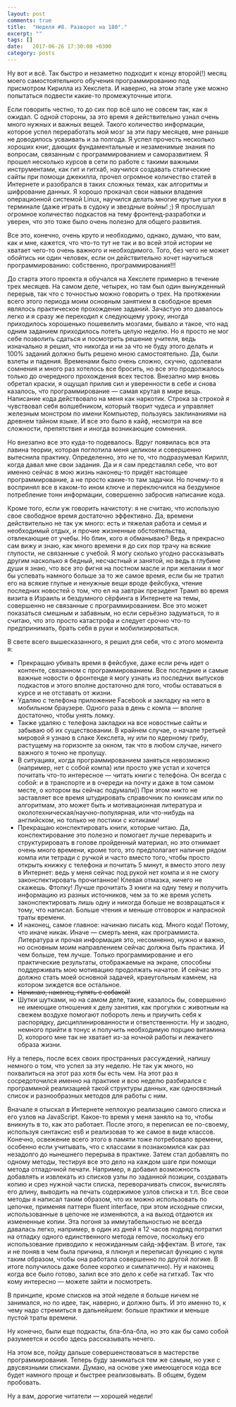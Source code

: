 ```yaml
---
layout: post
comments: true
title:  "Неделя #8. Разворот на 180°."
excerpt: ""
tags: []
date:   2017-06-26 17:30:00 +0300
category: posts
---
```

Ну вот и всё. Так быстро и незаметно подходит к концу второй(!) месяц моего самостоятельного обучения программированию под присмотром Кирилла из Хекслета.  И наверно, на этом этапе уже можно попытаться подвести какие-то промежуточные итоги.

Если говорить честно, то до сих пор всё шло не совсем так, как я ожидал.   С одной стороны, за это время я действительно узнал очень много нужных и важных вещей. Такого количество информации, которое успел переработать мой мозг за эти пару месяцев, мне раньше не доводилось усваивать и за полгода. Я успел прочесть несколько хороших книг, дающих фундаментальные и незаменимые знания по вопросам, связанным с программированием и саморазвитием. Я прошел несколько курсов в сети по работе с такими важными инструментами, как гит и гитхаб, научился создавать статические сайты при помощи джекилла, прочел огромное количество статей в Интернете и разобрался в таких сложных темах, как алгоритмы и шифрование данных. Я хорошо прокачал свои навыки владения операционной системой Linux, научился делать многие крутые штуки в терминале (даже играть в судоку и звездные войны! ;) Я прослушал огромное количество подкастов на тему фронтенд-разработки и уверен, что это тоже было очень полезно для общего развития.

Все это, конечно, очень круто и необходимо, однако, думаю, что вам, как и мне, кажется, что что-то тут не так и во всей этой истории не хватает чего-то очень важного и необходимого. Того, без чего не может обойтись ни один человек, если он действительно хочет научиться программированию: собственно, программирования!!!

До старта этого проекта я обучался на Хекслете примерно в течение трех месяцев. На самом деле, четырех, но там был один вынужденный перерыв, так что с точностью можно говорить о трех. На протяжении всего этого периода моим основным занятием в свободное время являлось практическое прохождение заданий. Зачастую это давалось легко и я сразу же переходил к следующему уроку, иногда приходилось хорошенько пошевелить мозгами, бывало и такое, что над одним заданием приходилось потеть целую неделю. Но я просто не мог себе позволить сдаться и посмотреть решение учителя, ведь изначально я решил, что никогда и ни за что не буду этого делать и 100% заданий должно быть решено мною самостоятельно. Да, были взлеты и падения. Временами было очень сложно, скучно, одолевали сомнения и много раз хотелось все бросить, но все это продолжалось только до очередного прохождения всех тестов. Внезапно мир вновь обретал краски, я ощущал прилив сил и уверенности в себе и снова казалось, что программирование — самая крутая в мире вещь. Написание кода действовало на меня как наркотик. Строка за строкой я чувствовал себя волшебником, который творит чудеса и управляет железным монстром по имени Компьютер, пользуясь заклинаниями на древнем тайном языке. И все это было в кайф, несмотря на все сложности, препятствия и иногда возникающие сомнения.

Но внезапно все это куда-то подевалось. Вдруг появилась вся эта лавина теории, которая поглотила меня целиком и совершенно вытеснила практику. Определенно, это не то, что подразумевал Кирилл, когда давал мне свои задания. Да и я сам представлял себе, что вот именно сейчас в мою жизнь наконец-то придёт настоящее программирование, а не просто какие-то там задачки. Но почему-то я воспринял все в каком-то ином ключе и переключился на бездумное потребление тонн информации, совершенно забросив написание кода.

Кроме того, если уж говорить начистоту: я не считаю, что использую свое свободное время достаточно эффективно. Да, времени действительно не так уж много: есть и тяжелая работа и семья и необходимый отдых, и прочие жизненные обстоятельства, отвлекающие от учебы. Но блин, кого я обманываю? Ведь я прекрасно сам вижу и знаю, как много времени я до сих пор трачу на всякие глупости, не связанные с учебой. Я могу сколько угодно рассказывать другим насколько я бедный, несчастный и занятой, но ведь в глубине души я знаю, что все это фигня на постном масле и при желании я мог бы успевать намного больше за то же самое время, если бы не тратил его на всякие глупые и ненужные вещи вроде фейсбука, чтение последних новостей о том, что ел на завтрак президент Трамп во время визита в Израиль и бездумного сёрфинга в Интернете на темы, совершенно не связанные с программированием. Все это может показаться смешным и забавным, но если серьёзно задуматься, то я считаю, что это просто катастрофа и следует срочно что-то предпринимать, брать себя в руки  и мобилизироваться.

В свете всего вышесказанного, я решил для себя, что с этого момента я:
- Прекращаю убивать время в фейсбуке, даже если речь идет о контенте, связанном с программированием. Все последние и самые важные новости о фронтенде я могу узнать из последних выпусков подкастов и этого вполне достаточно для того, чтобы оставаться в курсе и не отставать от жизни.
- Удаляю с телефона приложение Facebook и закладку на него в мобильном браузере. Одного раза в день с компа — вполне достаточно, чтобы унять ломку.
- Также удаляю с телефона закладки на все новостные сайты и забываю об их существовании. В крайнем случае, о начале третьей мировой я узнаю в слаке Хекслета, ну или по ядерному грибу, растущему на горизонте за окном, так что в любом случае, ничего важного я точно не пропущу.
- В ситуациях, когда программированием заняться невозможно (например, нет с собой компа) или просто уже устал и хочется почитать что-то интересное  — читать книги с телефона. Он всегда с собой: и в транспорте и в очереди на почту и даже в том самом месте, о котором вы сейчас подумали)) При этом никто не заставляет все время штудировать справочник по юниксам или по алгоритмам, это может быть и мотивационная литература и околотехническая/научно-популярная, или что-нибудь на английском, но только не постики с котиками!
- Прекращаю конспектировать книги, которые читаю. Да, конспектирование это полезно и помогает лучше переварить и структурировать в голове пройденный материал, но это отнимает очень много времени, кроме того, это предполагает наличие рядом компа или тетради с ручкой и часто вместо того, чтобы просто открыть книжку с телефона и почитать 5 минут, я вместо этого лезу в Интернет: ведь у меня сейчас под рукой нет компа и я не смогу законспектировать прочитанное! Клевая отмазка, ничего не скажешь. Фтопку! Лучше прочитать 3 книги на одну тему и получить информацию из разных источников, чем за то же время успеть законспектировать лишь одну и никогда больше не возвращаться к тому, что написал. Больше чтения и меньше отговорок и напрасной траты времени.
- И наконец, самое главное: начинаю писать код. Много кода! Потому, что иначе никак. Иначе — смерть меня, как программиста. Литература и прочая информация это, несомненно, нужно и важно, но основным моим направлением сейчас должна быть практика. И чем больше, тем лучше. Только программирование и его практические результаты, отображаемые на экране, способны поддерживать мою мотивацию продолжать начатое. И сейчас это должно стать моей основной задачей, краеугольным камнем, на котором зиждется все остальное.
- ~~Начинаю, наконец, гулять с собакой!~~
- Шутки шутками, но на самом деле, такие, казалось бы, совершенно не имеющие отношения к делу занятия, как прогулки с животным на свежем воздухе помогают побороть лень и приучить себя к распорядку, дисциплинированности и ответственности. Ну и заодно, немного прийти в тонус и получить необходимую порцию витамина D, которого мне так не хватает из-за ночной работы и лежачего образа жизни.

Ну а теперь, после всех своих пространных рассуждений, напишу немного о том, что успел за эту неделю. Не так уж много, но похвалиться на этот раз хотя бы есть чем. На этот раз я сосредоточился именно на практике и всю неделю разбирался с программной реализацией такой структуры данных, как односвязный список и разнообразных методов для работы с ним.

Вначале я отыскал в Интернете неплохую реализацию самого списка и его узлов на JavaScript. Какое-то время у меня заняло на то, чтобы вникнуть в то, как это работает. После этого, я переписал ее по-своему, используя синтаксис es6 и реализовав то же самое в виде классов. Конечно, освежение всего этого в памяти тоже потребовало времени, особенно если учитывать, что с классами я познакомился как раз незадолго до нынешнего перерыва в практике. Затем стал добавлять по одному методы, тестируя все это дело на каждом шаге при помощи метода отладочной печати. Например, я добавил возможность добавлять и извлекать из списков узлы по заданной позиции, создавать копию и срез нужной части списка, переворачивать список, вычислять его длину, выводить на печать содержимое узлов списка и т.п. Все свои методы я написал таким образом, что их можно использовать по цепочке, применяя паттерн fluent interface, при этом исходные списки, использованные в цепочке не изменяются, а на выход отдаются их измененные копии. Эта погоня за иммутабельностью не всегда давалась легко, например, в один из дней я 12 часов подряд потратил на отладку одного единственного метода remove, поскольку его использование приводило к неожиданным сайд-эффектам. В итоге, так и не поняв в чем была причина, я плюнул и переписал функцию с нуля таким образом, чтобы она работала совершенно по другой логике. В итоге получилось даже более коротко и симпатично).
Ну и наконец когда все было готово, залил все это дело к себе на гитхаб. Так что кому интересно — можете зайти и посмотреть.

В принципе, кроме списков на этой неделе я больше ничем не занимался, но по идее, так, наверно, и должно быть. И это именно то, к чему надо стремиться в дальнейшем: больше практики и меньше пустой траты времени.

Ну конечно, были еще подкасты, бла-бла-бла, но это как бы само собой разумеется и особо здесь рассказывать нечего.

На этом все, пойду дальше совершенствоваться в мастерстве программирования. Теперь буду заниматься тем же самым, но уже с двусвязными списками. Думаю, на основе уже имеющегося кода все будет намного проще и быстрее реализовывать. В общем, будем пробовать.

Ну а вам, дорогие читатели — хорошей недели!
